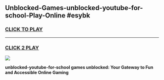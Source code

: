 
## Unblocked-Games-unblocked-youtube-for-school-Play-Online #esybk
<h3>
<a href="https://news.freeplayer.one?title=unblocked-youtube-for-school&ref=3">CLICK TO PLAY</a></h3>
<hr>

<h3>
<a href="https://news.freeplayer.one?title=unblocked-youtube-for-school&ref=3">CLICK 2 PLAY</a>
  
</h3>

<a href="https://news.freeplayer.one?title=unblocked-youtube-for-school&ref=3"><img src="https://clearcache.store/games.png"></a>


**unblocked-youtube-for-school games unblocked: Your Gateway to Fun and Accessible Online Gaming**
